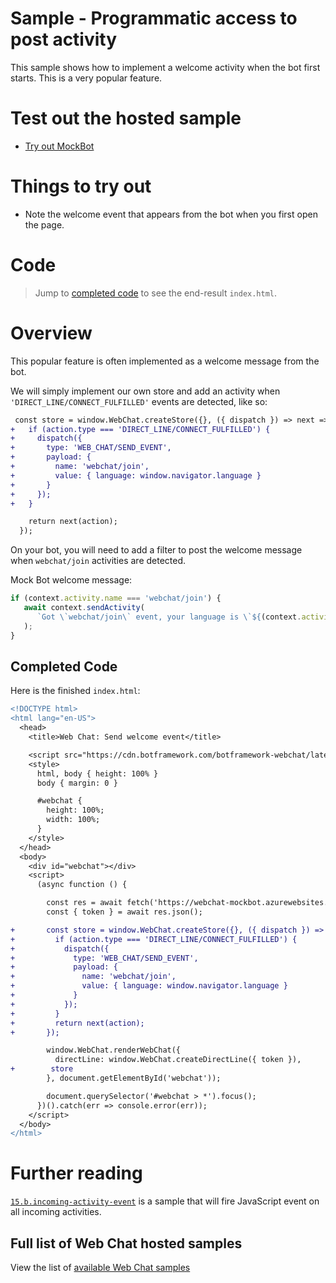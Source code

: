 # Sample - Programmatic access to post activity

This sample shows how to implement a welcome activity when the bot first starts. This is a very popular feature.

# Test out the hosted sample

-  [Try out MockBot](https://microsoft.github.io/BotFramework-WebChat/04.api/a.welcome-event)

# Things to try out

-  Note the welcome event that appears from the bot when you first open the page.

# Code

> Jump to [completed code](#completed-code) to see the end-result `index.html`.

# Overview

This popular feature is often implemented as a welcome message from the bot.

We will simply implement our own store and add an activity when `'DIRECT_LINE/CONNECT_FULFILLED'` events are detected, like so:

```diff
 const store = window.WebChat.createStore({}, ({ dispatch }) => next => action => {
+   if (action.type === 'DIRECT_LINE/CONNECT_FULFILLED') {
+     dispatch({
+       type: 'WEB_CHAT/SEND_EVENT',
+       payload: {
+         name: 'webchat/join',
+         value: { language: window.navigator.language }
+       }
+     });
+   }

    return next(action);
  });
```

On your bot, you will need to add a filter to post the welcome message when `webchat/join` activities are detected.

Mock Bot welcome message:

```js
if (context.activity.name === 'webchat/join') {
   await context.sendActivity(
      `Got \`webchat/join\` event, your language is \`${(context.activity.value || {}).language}\``
   );
}
```

## Completed Code

Here is the finished `index.html`:

```diff
<!DOCTYPE html>
<html lang="en-US">
  <head>
    <title>Web Chat: Send welcome event</title>

    <script src="https://cdn.botframework.com/botframework-webchat/latest/webchat.js"></script>
    <style>
      html, body { height: 100% }
      body { margin: 0 }

      #webchat {
        height: 100%;
        width: 100%;
      }
    </style>
  </head>
  <body>
    <div id="webchat"></div>
    <script>
      (async function () {

        const res = await fetch('https://webchat-mockbot.azurewebsites.net/directline/token', { method: 'POST' });
        const { token } = await res.json();

+       const store = window.WebChat.createStore({}, ({ dispatch }) => next => action => {
+         if (action.type === 'DIRECT_LINE/CONNECT_FULFILLED') {
+           dispatch({
+             type: 'WEB_CHAT/SEND_EVENT',
+             payload: {
+               name: 'webchat/join',
+               value: { language: window.navigator.language }
+             }
+           });
+         }
+         return next(action);
+       });

        window.WebChat.renderWebChat({
          directLine: window.WebChat.createDirectLine({ token }),
+        store
        }, document.getElementById('webchat'));

        document.querySelector('#webchat > *').focus();
      })().catch(err => console.error(err));
    </script>
  </body>
</html>

```

# Further reading

[`15.b.incoming-activity-event`](https://github.com/microsoft/BotFramework-WebChat/tree/master/samples/15.b.incoming-activity-event) is a sample that will fire JavaScript event on all incoming activities.

## Full list of Web Chat hosted samples

View the list of [available Web Chat samples](https://github.com/microsoft/BotFramework-WebChat/tree/master/samples)
